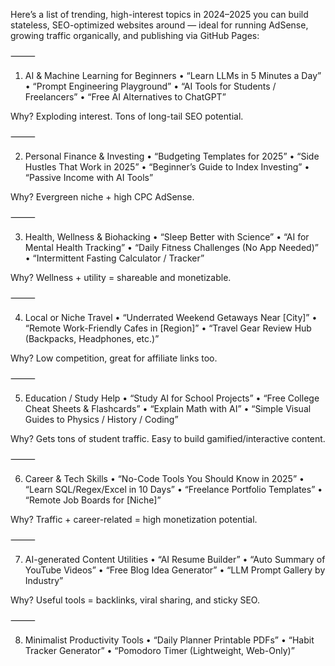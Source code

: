 Here’s a list of trending, high-interest topics in 2024–2025 you can build stateless, SEO-optimized websites around — ideal for running AdSense, growing traffic organically, and publishing via GitHub Pages:

⸻

1. AI & Machine Learning for Beginners
	•	“Learn LLMs in 5 Minutes a Day”
	•	“Prompt Engineering Playground”
	•	“AI Tools for Students / Freelancers”
	•	“Free AI Alternatives to ChatGPT”

Why? Exploding interest. Tons of long-tail SEO potential.

⸻

2. Personal Finance & Investing
	•	“Budgeting Templates for 2025”
	•	“Side Hustles That Work in 2025”
	•	“Beginner’s Guide to Index Investing”
	•	“Passive Income with AI Tools”

Why? Evergreen niche + high CPC AdSense.

⸻

3. Health, Wellness & Biohacking
	•	“Sleep Better with Science”
	•	“AI for Mental Health Tracking”
	•	“Daily Fitness Challenges (No App Needed)”
	•	“Intermittent Fasting Calculator / Tracker”

Why? Wellness + utility = shareable and monetizable.

⸻

4. Local or Niche Travel
	•	“Underrated Weekend Getaways Near [City]”
	•	“Remote Work-Friendly Cafes in [Region]”
	•	“Travel Gear Review Hub (Backpacks, Headphones, etc.)”

Why? Low competition, great for affiliate links too.

⸻

5. Education / Study Help
	•	“Study AI for School Projects”
	•	“Free College Cheat Sheets & Flashcards”
	•	“Explain Math with AI”
	•	“Simple Visual Guides to Physics / History / Coding”

Why? Gets tons of student traffic. Easy to build gamified/interactive content.

⸻

6. Career & Tech Skills
	•	“No-Code Tools You Should Know in 2025”
	•	“Learn SQL/Regex/Excel in 10 Days”
	•	“Freelance Portfolio Templates”
	•	“Remote Job Boards for [Niche]”

Why? Traffic + career-related = high monetization potential.

⸻

7. AI-generated Content Utilities
	•	“AI Resume Builder”
	•	“Auto Summary of YouTube Videos”
	•	“Free Blog Idea Generator”
	•	“LLM Prompt Gallery by Industry”

Why? Useful tools = backlinks, viral sharing, and sticky SEO.

⸻

8. Minimalist Productivity Tools
	•	“Daily Planner Printable PDFs”
	•	“Habit Tracker Generator”
	•	“Pomodoro Timer (Lightweight, Web-Only)”

